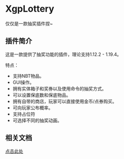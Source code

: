 # XgpLottery 

仅仅是一款抽奖插件捏~

## 插件简介

这是一款提供了抽奖功能的插件，理论支持1.12.2 - 1.19.4。

特点：  

- 支持NBT物品。
- GUI操作。
- 拥有实体箱子和奖券以及使用命令的抽奖方式。
- 可以设置保底数和保底物品。
- 拥有自带的商店，玩家可以直接使用金币/点券购买。
- 可向玩家公布概率。
- 支持占位符
- 可选择不同的抽奖动画。



## 相关文档
[点击此处](https://xgpjuns-organization.gitbook.io/xgplottery/)